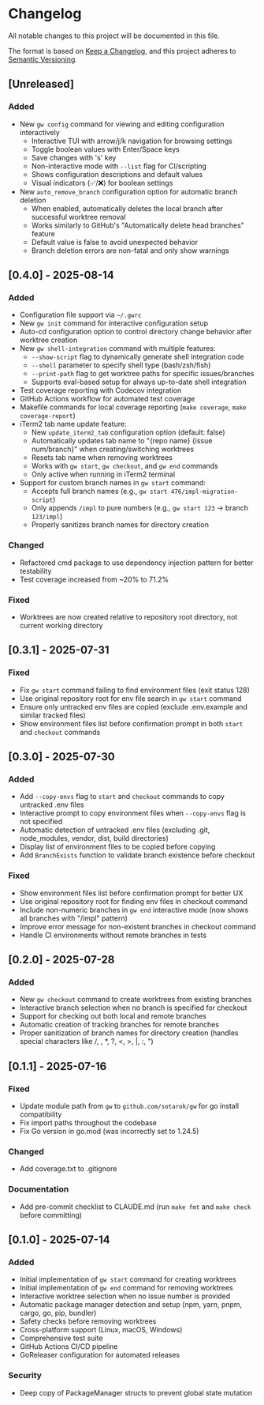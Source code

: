# Changelog

All notable changes to this project will be documented in this file.

The format is based on [Keep a Changelog](https://keepachangelog.com/en/1.0.0/),
and this project adheres to [Semantic Versioning](https://semver.org/spec/v2.0.0.html).

## [Unreleased]

### Added
- New `gw config` command for viewing and editing configuration interactively
  - Interactive TUI with arrow/j/k navigation for browsing settings
  - Toggle boolean values with Enter/Space keys
  - Save changes with 's' key
  - Non-interactive mode with `--list` flag for CI/scripting
  - Shows configuration descriptions and default values
  - Visual indicators (✅/❌) for boolean settings
- New `auto_remove_branch` configuration option for automatic branch deletion
  - When enabled, automatically deletes the local branch after successful worktree removal
  - Works similarly to GitHub's "Automatically delete head branches" feature
  - Default value is false to avoid unexpected behavior
  - Branch deletion errors are non-fatal and only show warnings

## [0.4.0] - 2025-08-14

### Added
- Configuration file support via `~/.gwrc`
- New `gw init` command for interactive configuration setup
- Auto-cd configuration option to control directory change behavior after worktree creation
- New `gw shell-integration` command with multiple features:
  - `--show-script` flag to dynamically generate shell integration code
  - `--shell` parameter to specify shell type (bash/zsh/fish)
  - `--print-path` flag to get worktree paths for specific issues/branches
  - Supports eval-based setup for always up-to-date shell integration
- Test coverage reporting with Codecov integration
- GitHub Actions workflow for automated test coverage
- Makefile commands for local coverage reporting (`make coverage`, `make coverage-report`)
- iTerm2 tab name update feature:
  - New `update_iterm2_tab` configuration option (default: false)
  - Automatically updates tab name to "{repo name} {issue num/branch}" when creating/switching worktrees
  - Resets tab name when removing worktrees
  - Works with `gw start`, `gw checkout`, and `gw end` commands
  - Only active when running in iTerm2 terminal
- Support for custom branch names in `gw start` command:
  - Accepts full branch names (e.g., `gw start 476/impl-migration-script`)
  - Only appends `/impl` to pure numbers (e.g., `gw start 123` → branch `123/impl`)
  - Properly sanitizes branch names for directory creation

### Changed
- Refactored cmd package to use dependency injection pattern for better testability
- Test coverage increased from ~20% to 71.2%

### Fixed
- Worktrees are now created relative to repository root directory, not current working directory

## [0.3.1] - 2025-07-31

### Fixed
- Fix `gw start` command failing to find environment files (exit status 128)
- Use original repository root for env file search in `gw start` command
- Ensure only untracked env files are copied (exclude .env.example and similar tracked files)
- Show environment files list before confirmation prompt in both `start` and `checkout` commands

## [0.3.0] - 2025-07-30

### Added
- Add `--copy-envs` flag to `start` and `checkout` commands to copy untracked .env files
- Interactive prompt to copy environment files when `--copy-envs` flag is not specified
- Automatic detection of untracked .env files (excluding .git, node_modules, vendor, dist, build directories)
- Display list of environment files to be copied before copying
- Add `BranchExists` function to validate branch existence before checkout

### Fixed
- Show environment files list before confirmation prompt for better UX
- Use original repository root for finding env files in checkout command
- Include non-numeric branches in `gw end` interactive mode (now shows all branches with "/impl" pattern)
- Improve error message for non-existent branches in checkout command
- Handle CI environments without remote branches in tests

## [0.2.0] - 2025-07-28

### Added
- New `gw checkout` command to create worktrees from existing branches
- Interactive branch selection when no branch is specified for checkout
- Support for checking out both local and remote branches
- Automatic creation of tracking branches for remote branches
- Proper sanitization of branch names for directory creation (handles special characters like /, \, *, ?, <, >, |, :, ")

## [0.1.1] - 2025-07-16

### Fixed
- Update module path from `gw` to `github.com/sotarok/gw` for go install compatibility
- Fix import paths throughout the codebase
- Fix Go version in go.mod (was incorrectly set to 1.24.5)

### Changed
- Add coverage.txt to .gitignore

### Documentation
- Add pre-commit checklist to CLAUDE.md (run `make fmt` and `make check` before committing)

## [0.1.0] - 2025-07-14

### Added
- Initial implementation of `gw start` command for creating worktrees
- Initial implementation of `gw end` command for removing worktrees
- Interactive worktree selection when no issue number is provided
- Automatic package manager detection and setup (npm, yarn, pnpm, cargo, go, pip, bundler)
- Safety checks before removing worktrees
- Cross-platform support (Linux, macOS, Windows)
- Comprehensive test suite
- GitHub Actions CI/CD pipeline
- GoReleaser configuration for automated releases

### Security
- Deep copy of PackageManager structs to prevent global state mutation

